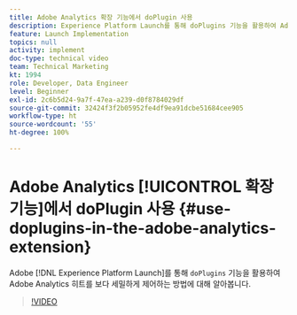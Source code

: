 ```yaml
---
title: Adobe Analytics 확장 기능에서 doPlugin 사용
description: Experience Platform Launch를 통해 doPlugins 기능을 활용하여 Adobe Analytics 히트를 보다 세밀하게 제어하는 방법에 대해 알아봅니다.
feature: Launch Implementation
topics: null
activity: implement
doc-type: technical video
team: Technical Marketing
kt: 1994
role: Developer, Data Engineer
level: Beginner
exl-id: 2c6b5d24-9a7f-47ea-a239-d0f8784029df
source-git-commit: 32424f3f2b05952fe4df9ea91dcbe51684cee905
workflow-type: ht
source-wordcount: '55'
ht-degree: 100%

---
```


# Adobe Analytics [!UICONTROL 확장 기능]에서 doPlugin 사용 {#use-doplugins-in-the-adobe-analytics-extension}

Adobe [!DNL Experience Platform Launch]를 통해 `doPlugins` 기능을 활용하여 Adobe Analytics 히트를 보다 세밀하게 제어하는 방법에 대해 알아봅니다.

>[!VIDEO](https://video.tv.adobe.com/v/25171?quality=12)
